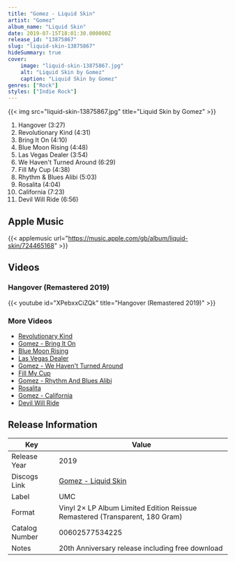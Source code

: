 ```yaml
---
title: "Gomez - Liquid Skin"
artist: "Gomez"
album_name: "Liquid Skin"
date: 2019-07-15T18:01:30.000000Z
release_id: "13875867"
slug: "liquid-skin-13875867"
hideSummary: true
cover:
    image: "liquid-skin-13875867.jpg"
    alt: "Liquid Skin by Gomez"
    caption: "Liquid Skin by Gomez"
genres: ["Rock"]
styles: ["Indie Rock"]
---
```


{{< img src="liquid-skin-13875867.jpg" title="Liquid Skin by Gomez" >}}

<!-- section break -->

1. Hangover (3:27)
2. Revolutionary Kind (4:31)
3. Bring It On (4:10)
4. Blue Moon Rising (4:48)
5. Las Vegas Dealer (3:54)
6. We Haven't Turned Around (6:29)
7. Fill My Cup (4:38)
8. Rhythm & Blues Alibi (5:03)
9. Rosalita (4:04)
10. California (7:23)
11. Devil Will Ride (6:56)

<!-- section break -->




## Apple Music
{{< applemusic url="https://music.apple.com/gb/album/liquid-skin/724465168" >}}





## Videos
### Hangover (Remastered 2019)
{{< youtube id="XPebxxCiZQk" title="Hangover (Remastered 2019)" >}}<br>

### More Videos

- [Revolutionary Kind](https://www.youtube.com/watch?v=V2nECCy8uEI)
- [Gomez - Bring It On](https://www.youtube.com/watch?v=F2vJBaq6zlE)
- [Blue Moon Rising](https://www.youtube.com/watch?v=9jHCwCbRGJg)
- [Las Vegas Dealer](https://www.youtube.com/watch?v=peX1chFJTpM)
- [Gomez - We Haven't Turned Around](https://www.youtube.com/watch?v=THI4U3OsDQY)
- [Fill My Cup](https://www.youtube.com/watch?v=VjnYPEfvyj4)
- [Gomez - Rhythm And Blues Alibi](https://www.youtube.com/watch?v=gZIhD-dbXQM)
- [Rosalita](https://www.youtube.com/watch?v=Ag-_dO-za3k)
- [Gomez - California](https://www.youtube.com/watch?v=6Ago5SAGV3E)
- [Devil Will Ride](https://www.youtube.com/watch?v=5TYdDX1Fqlc)


## Release Information
|  Key           | Value                                                |
| ---------------| ---------------------------------------------------- |
| Release Year   | 2019                                   |
| Discogs Link   | [Gomez - Liquid Skin](https://www.discogs.com/release/13875867-Gomez-Liquid-Skin) |
| Label          | UMC |
| Format         | Vinyl 2× LP Album Limited Edition Reissue Remastered (Transparent, 180 Gram) |
| Catalog Number | 00602577534225 |
| Notes | 20th Anniversary release including free download |